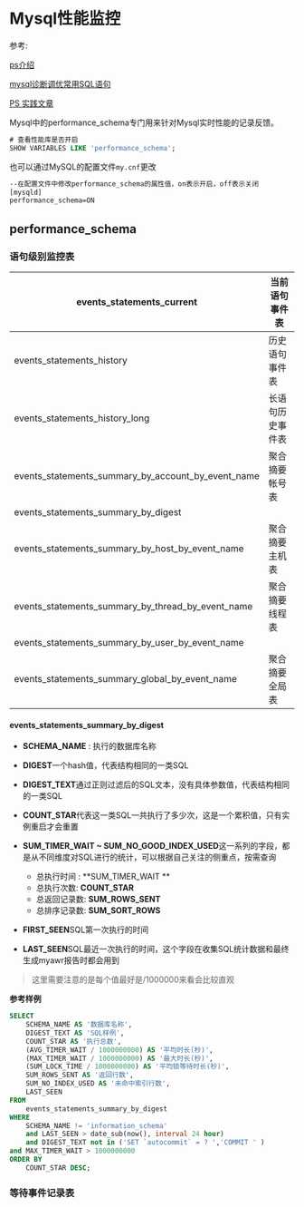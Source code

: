 # Mysql性能监控

参考:

[ps介绍](https://www.cnblogs.com/zhoujinyi/p/5236705.html)

[mysql诊断调优常用SQL语句](https://www.jianshu.com/p/84a480235e0e)

[PS 实践文章](https://www.cnblogs.com/cchust/p/5061131.html)





Mysql中的performance_schema专门用来针对Mysql实时性能的记录反馈。

```sql
# 查看性能库是否开启
SHOW VARIABLES LIKE 'performance_schema';
```

也可以通过MySQL的配置文件`my.cnf`更改

```tex
--在配置文件中修改performance_schema的属性值，on表示开启，off表示关闭
[mysqld]
performance_schema=ON
```





## performance_schema

### 语句级别监控表

| events_statements_current                          | 当前语句事件表   |
| -------------------------------------------------- | ---------------- |
| events_statements_history                          | 历史语句事件表   |
| events_statements_history_long                     | 长语句历史事件表 |
| events_statements_summary_by_account_by_event_name | 聚合摘要帐号表   |
| events_statements_summary_by_digest                |                  |
| events_statements_summary_by_host_by_event_name    | 聚合摘要主机表   |
| events_statements_summary_by_thread_by_event_name  | 聚合摘要线程表   |
| events_statements_summary_by_user_by_event_name    |                  |
| events_statements_summary_global_by_event_name     | 聚合摘要全局表   |



#### events_statements_summary_by_digest

- **SCHEMA_NAME** : 执行的数据库名称

- **DIGEST**一个hash值，代表结构相同的一类SQL
- **DIGEST_TEXT**通过正则过滤后的SQL文本，没有具体参数值，代表结构相同的一类SQL
- **COUNT_STAR**代表这一类SQL一共执行了多少次，这是一个累积值，只有实例重启才会重置
- **SUM_TIMER_WAIT ~ SUM_NO_GOOD_INDEX_USED**这一系列的字段，都是从不同维度对SQL进行的统计，可以根据自己关注的侧重点，按需查询
  - 总执行时间 : 		**SUM_TIMER_WAIT **
  - 总执行次数: 	     **COUNT_STAR**
  - 总返回记录数:       **SUM_ROWS_SENT**
  - 总排序记录数:       **SUM_SORT_ROWS**
- **FIRST_SEEN**SQL第一次执行的时间
- **LAST_SEEN**SQL最近一次执行的时间，这个字段在收集SQL统计数据和最终生成myawr报告时都会用到

> 这里需要注意的是每个值最好是/1000000来看会比较直观

**参考样例**

```sql
SELECT
	SCHEMA_NAME AS '数据库名称',
	DIGEST_TEXT AS 'SQL样例',
	COUNT_STAR AS '执行总数',
	(AVG_TIMER_WAIT / 1000000000) AS '平均时长(秒)',
	(MAX_TIMER_WAIT / 1000000000) AS '最大时长(秒)',
	(SUM_LOCK_TIME / 1000000000) AS '平均锁等待时长(秒)',
	SUM_ROWS_SENT AS '返回行数',
	SUM_NO_INDEX_USED AS '未命中索引行数',
	LAST_SEEN
FROM
	events_statements_summary_by_digest
WHERE
	SCHEMA_NAME != 'information_schema' 
	and LAST_SEEN > date_sub(now(), interval 24 hour) 
	and DIGEST_TEXT not in ('SET `autocommit` = ? ','COMMIT ' )
and MAX_TIMER_WAIT > 1000000000
ORDER BY
	COUNT_STAR DESC;
```







### 等待事件记录表







